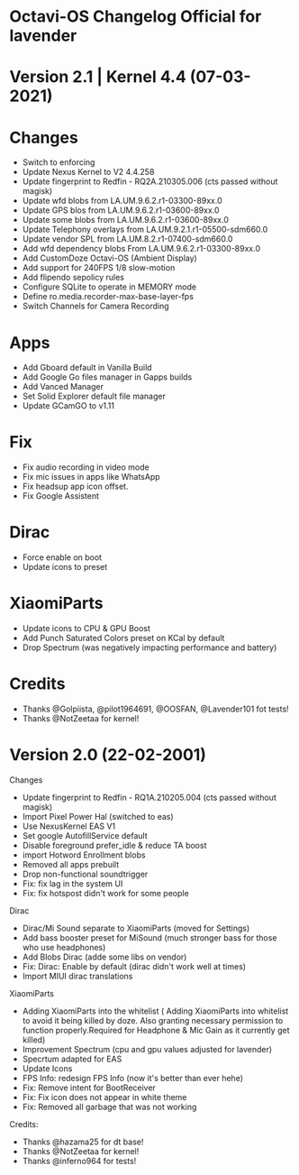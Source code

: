 # Octavi-OS Changelog Official for lavender
# Version 2.1 | Kernel 4.4 (07-03-2021)

# Changes
- Switch to enforcing
- Update Nexus Kernel to V2 4.4.258
- Update fingerprint to Redfin - RQ2A.210305.006 (cts passed without magisk)
- Update wfd blobs from LA.UM.9.6.2.r1-03300-89xx.0
- Update GPS blos from LA.UM.9.6.2.r1-03600-89xx.0
- Update some blobs from LA.UM.9.6.2.r1-03600-89xx.0
- Update Telephony overlays from LA.UM.9.2.1.r1-05500-sdm660.0
- Update vendor SPL from LA.UM.8.2.r1-07400-sdm660.0
- Add wfd dependency blobs From LA.UM.9.6.2.r1-03300-89xx.0
- Add CustomDoze Octavi-OS (Ambient Display)
- Add support for 240FPS 1/8 slow-motion
- Add flipendo sepolicy rules
- Configure SQLite to operate in MEMORY mode
- Define ro.media.recorder-max-base-layer-fps
- Switch Channels for Camera Recording

# Apps
- Add Gboard default in Vanilla Build
- Add Google Go files manager in Gapps builds
- Add Vanced Manager 
- Set Solid Explorer default file manager
- Update GCamGO to v1.11

# Fix
- Fix audio recording in video mode
- Fix mic issues in apps like WhatsApp
- Fix headsup app icon offset.
- Fix Google Assistent

# Dirac
- Force enable on boot
- Update icons to preset

# XiaomiParts
- Update icons to CPU & GPU Boost
- Add Punch Saturated Colors preset on KCal by default
- Drop Spectrum (was negatively impacting performance and battery) 

# Credits
- Thanks @Golpiista, @pilot1964691, @OOSFAN, @Lavender101 fot tests!
- Thanks @NotZeetaa for kernel!


# Version 2.0 (22-02-2001)

Changes
  - Update fingerprint to Redfin - RQ1A.210205.004 (cts passed without magisk)
  - Import Pixel Power Hal (switched to eas)
  - Use NexusKernel EAS V1
  - Set google AutofillService default
  - Disable foreground prefer_idle & reduce TA boost
  - import Hotword Enrollment blobs
  - Removed all apps prebuilt
  - Drop non-functional soundtrigger
  - Fix: fix lag in the system UI
  - Fix: fix hotspost didn't work for some people

Dirac
   - Dirac/Mi Sound separate to XiaomiParts (moved for Settings)
   - Add bass booster preset for MiSound (much stronger bass for those who use headphones)
   - Add Blobs Dirac (adde some libs on vendor)
   - Fix: Dirac: Enable by default (dirac didn't work well at times)
   - Import MIUI dirac translations

XiaomiParts
   - Adding XiaomiParts into the whitelist ( Adding XiaomiParts into whitelist to avoid it being killed by
     doze. Also granting necessary permission to function properly.Required for Headphone & Mic Gain as it currently get killed)
   - Improvement Spectrum (cpu and gpu values adjusted for lavender)
   - Specrtum adapted for EAS
   - Update Icons
   - FPS Info: redesign FPS Info (now it's better than ever hehe)
   - Fix: Remove intent for BootReceiver
   - Fix: Fix icon does not appear in white theme
   - Fix: Removed all garbage that was not working

Credits:
   - Thanks @hazama25 for dt base!
   - Thanks @NotZeetaa for kernel!
   - Thanks @inferno964 for tests!
